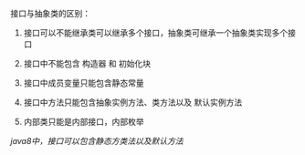接口与抽象类的区别：

1. 接口可以不能继承类可以继承多个接口，抽象类可继承一个抽象类实现多个接口
2. 接口中不能包含 构造器 和 初始化块
3. 接口中成员变量只能包含静态常量
4. 接口中方法只能包含抽象实例方法、类方法以及 默认实例方法

5. 内部类只能是内部接口，内部枚举

_java8中，接口可以包含静态方类法以及默认方法_



